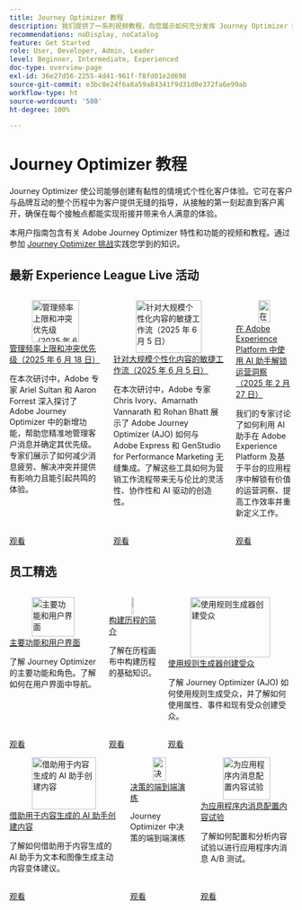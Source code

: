 ```yaml
---
title: Journey Optimizer 教程
description: 我们提供了一系列视频教程，向您展示如何充分发挥 Journey Optimizer 的优势。
recommendations: noDisplay, noCatalog
feature: Get Started
role: User, Developer, Admin, Leader
level: Beginner, Intermediate, Experienced
doc-type: overview-page
exl-id: 36e27d56-2255-4d41-961f-f8fd01e2d698
source-git-commit: e3bc8e24f6a8a59a84341f9d31d0e372fa6e99ab
workflow-type: ht
source-wordcount: '580'
ht-degree: 100%

---
```



# Journey Optimizer 教程

Journey Optimizer 使公司能够创建有黏性的情境式个性化客户体验。它可在客户与品牌互动的整个历程中为客户提供无缝的指导，从接触的第一刻起直到客户离开，确保在每个接触点都能实现衔接并带来令人满意的体验。

本用户指南包含有关 Adobe Journey Optimizer 特性和功能的视频和教程。通过参加 [Journey Optimizer 挑战](https://experienceleague.adobe.com/zh-hans/docs/journey-optimizer-learn/challenges/introduction-and-prerequisites)实践您学到的知识。

<div id="recs-overview-body-1"></div>
<div id="recs-overview-body-2"></div>
<div id="recs-overview-body-3"></div>
<div id="recs-overview-body-4"></div>
<div id="recs-overview-body-5"></div>
<div id="recs-overview-body-6"></div>



## 最新 Experience League Live 活动

<!-- CARDS
* https://experienceleague.adobe.com/zh-hans/docs/events/experience-league-live-recordings/episodes/exl-live-episode-07-31-25
    {title = Fueling Personalized Content in Journey Optimizer with AEM Content Fragments and Dynamic Media (July 31 2025)}
    {description = In this session, Jyothitha Chandran, Chris Ivory, and Kaitlin White showcased how Adobe Journey Optimizer (AJO) integrates seamlessly with Adobe Experience Manager (AEM) Sites Content Fragments and AEM Assets Dynamic Media to deliver scalable, real-time personalization across every channel.}
* https://experienceleague.adobe.com/zh-hans/docs/events/experience-league-live-recordings/episodes/exl-live-episode-06-18-25
  {title = Master Frequency Capping & Conflict Prioritization (June 18, 2025)}
  {description = In this session, Adobe experts Ariel Sultan and Aaron Forrest dove into new features in Adobe Journey Optimizer to help you govern and prioritize customer messages with precision. They showed how to reduce messaging fatigue, resolve conflicts, and deliver impactful experiences that resonate. }
* https://experienceleague.adobe.com/zh-hans/docs/events/experience-league-live-recordings/episodes/exl-live-episode-40-2024-10-24
     {title = Agile Workflows for Personalized Content at Scale (June 05, 2025)}
     {description = In this session, Adobe experts Chris Ivory, Amarnath Vannarath, and Rohan Bhatt showcase how Adobe Journey Optimizer (AJO) seamlessly integrates with Adobe Express and GenStudio for Performance Marketing. Learn how these tools bring unparalleled flexibility, collaboration, and AI-powered creativity to your marketing workflows.}
-->
<!-- START CARDS HTML - DO NOT MODIFY BY HAND -->
<div class="columns">
    <div class="column is-half-tablet is-half-desktop is-one-third-widescreen" aria-label="Master Frequency Capping & Conflict Prioritization (June 18, 2025)">
        <div class="card" style="height: 100%; display: flex; flex-direction: column; height: 100%;">
            <div class="card-image">
                <figure class="image x-is-16by9">
                    <a href="https://experienceleague.adobe.com/zh-hans/docs/events/experience-league-live-recordings/episodes/exl-live-episode-06-18-25" title="管理频率上限和冲突优先级（2025 年 6 月 18 日）" target="_blank" rel="referrer">
                        <img class="is-bordered-r-small" src="https://video.tv.adobe.com/v/3464052/?format=jpeg&nocache=1754352423711" alt="管理频率上限和冲突优先级（2025 年 6 月 18 日）"
                             style="width: 100%; aspect-ratio: 16 / 9; object-fit: cover; overflow: hidden; display: block; margin: auto;">
                    </a>
                </figure>
            </div>
            <div class="card-content is-padded-small" style="display: flex; flex-direction: column; flex-grow: 1; justify-content: space-between;">
                <div class="top-card-content">
                    <p class="headline is-size-6 has-text-weight-bold">
                        <a href="https://experienceleague.adobe.com/zh-hans/docs/events/experience-league-live-recordings/episodes/exl-live-episode-06-18-25" target="_blank" rel="referrer" title="管理频率上限和冲突优先级（2025 年 6 月 18 日）">管理频率上限和冲突优先级（2025 年 6 月 18 日）</a>
                    </p>
                    <p class="is-size-6">在本次研讨中，Adobe 专家 Ariel Sultan 和 Aaron Forrest 深入探讨了 Adobe Journey Optimizer 中的新增功能，帮助您精准地管理客户消息并确定其优先级。专家们展示了如何减少消息疲劳、解决冲突并提供有影响力且能引起共鸣的体验。</p>
                </div>
                <a href="https://experienceleague.adobe.com/zh-hans/docs/events/experience-league-live-recordings/episodes/exl-live-episode-06-18-25" target="_blank" rel="referrer" class="spectrum-Button spectrum-Button--outline spectrum-Button--primary spectrum-Button--sizeM" style="align-self: flex-start; margin-top: 1rem;">
                    <span class="spectrum-Button-label has-no-wrap has-text-weight-bold">观看</span>
                </a>
            </div>
        </div>
    </div>
    <div class="column is-half-tablet is-half-desktop is-one-third-widescreen" aria-label="Agile Workflows for Personalized Content at Scale (June 05, 2025)">
        <div class="card" style="height: 100%; display: flex; flex-direction: column; height: 100%;">
            <div class="card-image">
                <figure class="image x-is-16by9">
                    <a href="https://experienceleague.adobe.com/zh-hans/docs/events/experience-league-live-recordings/episodes/exl-live-episode-40-2024-10-24" title="针对大规模个性化内容的敏捷工作流（2025 年 6 月 5 日）" target="_blank" rel="referrer">
                        <img class="is-bordered-r-small" src="https://video.tv.adobe.com/v/3436457?format=jpeg&nocache=1754352423672" alt="针对大规模个性化内容的敏捷工作流（2025 年 6 月 5 日）"
                             style="width: 100%; aspect-ratio: 16 / 9; object-fit: cover; overflow: hidden; display: block; margin: auto;">
                    </a>
                </figure>
            </div>
            <div class="card-content is-padded-small" style="display: flex; flex-direction: column; flex-grow: 1; justify-content: space-between;">
                <div class="top-card-content">
                    <p class="headline is-size-6 has-text-weight-bold">
                        <a href="https://experienceleague.adobe.com/zh-hans/docs/events/experience-league-live-recordings/episodes/exl-live-episode-40-2024-10-24" target="_blank" rel="referrer" title="针对大规模个性化内容的敏捷工作流（2025 年 6 月 5 日）">针对大规模个性化内容的敏捷工作流（2025 年 6 月 5 日）</a>
                    </p>
                    <p class="is-size-6">在本次研讨中，Adobe 专家 Chris Ivory、Amarnath Vannarath 和 Rohan Bhatt 展示了 Adobe Journey Optimizer (AJO) 如何与 Adobe Express 和 GenStudio for Performance Marketing 无缝集成。了解这些工具如何为营销工作流程带来无与伦比的灵活性、协作性和 AI 驱动的创造性。</p>
                </div>
                <a href="https://experienceleague.adobe.com/zh-hans/docs/events/experience-league-live-recordings/episodes/exl-live-episode-40-2024-10-24" target="_blank" rel="referrer" class="spectrum-Button spectrum-Button--outline spectrum-Button--primary spectrum-Button--sizeM" style="align-self: flex-start; margin-top: 1rem;">
                    <span class="spectrum-Button-label has-no-wrap has-text-weight-bold">观看</span>
                </a>
            </div>
        </div>
    </div>
    <div class="column is-half-tablet is-half-desktop is-one-third-widescreen" aria-label="Unlocking operational insights with AI Assistant in Adobe Experience Platform (February 27, 2025)">
        <div class="card" style="height: 100%; display: flex; flex-direction: column; height: 100%;">
            <div class="card-image">
                <figure class="image x-is-16by9">
                    <a href="https://experienceleague.adobe.com/zh-hans/docs/events/experience-league-live-recordings/episodes/exl-live-episode-02-27-25" title="在 Adobe Experience Platform 中使用 AI 助手解锁运营洞察（2025 年 2 月 27 日）" target="_blank" rel="referrer">
                        <img class="is-bordered-r-small" src="https://video.tv.adobe.com/v/3448635/?format=jpeg&nocache=1754352423584" alt="在 Adobe Experience Platform 中使用 AI 助手解锁运营洞察（2025 年 2 月 27 日）"
                             style="width: 100%; aspect-ratio: 16 / 9; object-fit: cover; overflow: hidden; display: block; margin: auto;">
                    </a>
                </figure>
            </div>
            <div class="card-content is-padded-small" style="display: flex; flex-direction: column; flex-grow: 1; justify-content: space-between;">
                <div class="top-card-content">
                    <p class="headline is-size-6 has-text-weight-bold">
                        <a href="https://experienceleague.adobe.com/zh-hans/docs/events/experience-league-live-recordings/episodes/exl-live-episode-02-27-25" target="_blank" rel="referrer" title="在 Adobe Experience Platform 中使用 AI 助手解锁运营洞察（2025 年 2 月 27 日）">在 Adobe Experience Platform 中使用 AI 助手解锁运营洞察（2025 年 2 月 27 日）</a>
                    </p>
                    <p class="is-size-6">我们的专家讨论了如何利用 AI 助手在 Adobe Experience Platform 及基于平台的应用程序中解锁有价值的运营洞察、提高工作效率并重新定义工作。</p>
                </div>
                <a href="https://experienceleague.adobe.com/zh-hans/docs/events/experience-league-live-recordings/episodes/exl-live-episode-02-27-25" target="_blank" rel="referrer" class="spectrum-Button spectrum-Button--outline spectrum-Button--primary spectrum-Button--sizeM" style="align-self: flex-start; margin-top: 1rem;">
                    <span class="spectrum-Button-label has-no-wrap has-text-weight-bold">观看</span>
                </a>
            </div>
        </div>
    </div>
</div>
<!-- END CARDS HTML - DO NOT MODIFY BY HAND -->

<div id="staff-picks-section">

## 员工精选

<!-- CARDS
* https://experienceleague.adobe.com/zh-hans/docs/journey-optimizer-learn/tutorials/introduction-to-journey-optimizer/key-capabilities-and-user-interface
* https://experienceleague.adobe.com/zh-hans/docs/journey-optimizer-learn/tutorials/create-journeys/introduction-to-building-a-journey
* https://experienceleague.adobe.com/zh-hans/docs/journey-optimizer-learn/tutorials/profiles-audiences-subscriptions/create-audiences-using-the-rule-builder
-->
<!-- START CARDS HTML - DO NOT MODIFY BY HAND -->
<div class="columns">
    <div class="column is-half-tablet is-half-desktop is-one-third-widescreen" aria-label="Key capabilities and the user interface">
        <div class="card" style="height: 100%; display: flex; flex-direction: column; height: 100%;">
            <div class="card-image">
                <figure class="image x-is-16by9">
                    <a href="https://experienceleague.adobe.com/zh-hans/docs/journey-optimizer-learn/tutorials/introduction-to-journey-optimizer/key-capabilities-and-user-interface" title="主要功能和用户界面" target="_blank" rel="referrer">
                        <img class="is-bordered-r-small" src="https://video.tv.adobe.com/v/3424995?format=jpeg&nocache=1754352424467" alt="主要功能和用户界面"
                             style="width: 100%; aspect-ratio: 16 / 9; object-fit: cover; overflow: hidden; display: block; margin: auto;">
                    </a>
                </figure>
            </div>
            <div class="card-content is-padded-small" style="display: flex; flex-direction: column; flex-grow: 1; justify-content: space-between;">
                <div class="top-card-content">
                    <p class="headline is-size-6 has-text-weight-bold">
                        <a href="https://experienceleague.adobe.com/zh-hans/docs/journey-optimizer-learn/tutorials/introduction-to-journey-optimizer/key-capabilities-and-user-interface" target="_blank" rel="referrer" title="主要功能和用户界面">主要功能和用户界面</a>
                    </p>
                    <p class="is-size-6">了解 Journey Optimizer 的主要功能和角色。了解如何在用户界面中导航。</p>
                </div>
                <a href="https://experienceleague.adobe.com/zh-hans/docs/journey-optimizer-learn/tutorials/introduction-to-journey-optimizer/key-capabilities-and-user-interface" target="_blank" rel="referrer" class="spectrum-Button spectrum-Button--outline spectrum-Button--primary spectrum-Button--sizeM" style="align-self: flex-start; margin-top: 1rem;">
                    <span class="spectrum-Button-label has-no-wrap has-text-weight-bold">观看</span>
                </a>
            </div>
        </div>
    </div>
    <div class="column is-half-tablet is-half-desktop is-one-third-widescreen" aria-label="Introduction to building a journey">
        <div class="card" style="height: 100%; display: flex; flex-direction: column; height: 100%;">
            <div class="card-image">
                <figure class="image x-is-16by9">
                    <a href="https://experienceleague.adobe.com/zh-hans/docs/journey-optimizer-learn/tutorials/create-journeys/introduction-to-building-a-journey" title="构建历程的简介" target="_blank" rel="referrer">
                        <img class="is-bordered-r-small" src="https://video.tv.adobe.com/v/3424996?format=jpeg&nocache=1754352424452" alt="构建历程的简介"
                             style="width: 100%; aspect-ratio: 16 / 9; object-fit: cover; overflow: hidden; display: block; margin: auto;">
                    </a>
                </figure>
            </div>
            <div class="card-content is-padded-small" style="display: flex; flex-direction: column; flex-grow: 1; justify-content: space-between;">
                <div class="top-card-content">
                    <p class="headline is-size-6 has-text-weight-bold">
                        <a href="https://experienceleague.adobe.com/zh-hans/docs/journey-optimizer-learn/tutorials/create-journeys/introduction-to-building-a-journey" target="_blank" rel="referrer" title="构建历程的简介">构建历程的简介</a>
                    </p>
                    <p class="is-size-6">了解在历程画布中构建历程的基础知识。</p>
                </div>
                <a href="https://experienceleague.adobe.com/zh-hans/docs/journey-optimizer-learn/tutorials/create-journeys/introduction-to-building-a-journey" target="_blank" rel="referrer" class="spectrum-Button spectrum-Button--outline spectrum-Button--primary spectrum-Button--sizeM" style="align-self: flex-start; margin-top: 1rem;">
                    <span class="spectrum-Button-label has-no-wrap has-text-weight-bold">观看</span>
                </a>
            </div>
        </div>
    </div>
    <div class="column is-half-tablet is-half-desktop is-one-third-widescreen" aria-label="Create an audience using the rule builder">
        <div class="card" style="height: 100%; display: flex; flex-direction: column; height: 100%;">
            <div class="card-image">
                <figure class="image x-is-16by9">
                    <a href="https://experienceleague.adobe.com/zh-hans/docs/journey-optimizer-learn/tutorials/profiles-audiences-subscriptions/create-audiences-using-the-rule-builder" title="使用规则生成器创建受众" target="_blank" rel="referrer">
                        <img class="is-bordered-r-small" src="https://video.tv.adobe.com/v/3425020?format=jpeg&nocache=1754352424460" alt="使用规则生成器创建受众"
                             style="width: 100%; aspect-ratio: 16 / 9; object-fit: cover; overflow: hidden; display: block; margin: auto;">
                    </a>
                </figure>
            </div>
            <div class="card-content is-padded-small" style="display: flex; flex-direction: column; flex-grow: 1; justify-content: space-between;">
                <div class="top-card-content">
                    <p class="headline is-size-6 has-text-weight-bold">
                        <a href="https://experienceleague.adobe.com/zh-hans/docs/journey-optimizer-learn/tutorials/profiles-audiences-subscriptions/create-audiences-using-the-rule-builder" target="_blank" rel="referrer" title="使用规则生成器创建受众">使用规则生成器创建受众</a>
                    </p>
                    <p class="is-size-6">了解 Journey Optimizer (AJO) 如何使用规则生成受众，并了解如何使用属性、事件和现有受众创建受众。</p>
                </div>
                <a href="https://experienceleague.adobe.com/zh-hans/docs/journey-optimizer-learn/tutorials/profiles-audiences-subscriptions/create-audiences-using-the-rule-builder" target="_blank" rel="referrer" class="spectrum-Button spectrum-Button--outline spectrum-Button--primary spectrum-Button--sizeM" style="align-self: flex-start; margin-top: 1rem;">
                    <span class="spectrum-Button-label has-no-wrap has-text-weight-bold">观看</span>
                </a>
            </div>
        </div>
    </div>
</div>
<!-- END CARDS HTML - DO NOT MODIFY BY HAND -->

<!-- CARDS
* https://experienceleague.adobe.com/zh-hans/docs/journey-optimizer-learn/tutorials/content-management/ai-assistant/create-content-using-ai-assistant-for-content-generation
* https://experienceleague.adobe.com/zh-hans/docs/journey-optimizer-learn/tutorials/decision-capabilities/decisioning/decisioning-end-to-end
* https://experienceleague.adobe.com/zh-hans/docs/journey-optimizer-learn/tutorials/channels/in-app-channel/content-experiments-for-in-app-messages
-->
<!-- START CARDS HTML - DO NOT MODIFY BY HAND -->
<div class="columns">
    <div class="column is-half-tablet is-half-desktop is-one-third-widescreen" aria-label="Create content using AI Assistant for content generation">
        <div class="card" style="height: 100%; display: flex; flex-direction: column; height: 100%;">
            <div class="card-image">
                <figure class="image x-is-16by9">
                    <a href="https://experienceleague.adobe.com/zh-hans/docs/journey-optimizer-learn/tutorials/content-management/ai-assistant/create-content-using-ai-assistant-for-content-generation" title="借助用于内容生成的 AI 助手创建内容" target="_blank" rel="referrer">
                        <img class="is-bordered-r-small" src="https://video.tv.adobe.com/v/3434635/?format=jpeg&nocache=1750720619194" alt="借助用于内容生成的 AI 助手创建内容"
                             style="width: 100%; aspect-ratio: 16 / 9; object-fit: cover; overflow: hidden; display: block; margin: auto;">
                    </a>
                </figure>
            </div>
            <div class="card-content is-padded-small" style="display: flex; flex-direction: column; flex-grow: 1; justify-content: space-between;">
                <div class="top-card-content">
                    <p class="headline is-size-6 has-text-weight-bold">
                        <a href="https://experienceleague.adobe.com/zh-hans/docs/journey-optimizer-learn/tutorials/content-management/ai-assistant/create-content-using-ai-assistant-for-content-generation" target="_blank" rel="referrer" title="借助用于内容生成的 AI 助手创建内容">借助用于内容生成的 AI 助手创建内容</a>
                    </p>
                    <p class="is-size-6">了解如何借助用于内容生成的 AI 助手为文本和图像生成主动内容变体建议。</p>
                </div>
                <a href="https://experienceleague.adobe.com/zh-hans/docs/journey-optimizer-learn/tutorials/content-management/ai-assistant/create-content-using-ai-assistant-for-content-generation" target="_blank" rel="referrer" class="spectrum-Button spectrum-Button--outline spectrum-Button--primary spectrum-Button--sizeM" style="align-self: flex-start; margin-top: 1rem;">
                    <span class="spectrum-Button-label has-no-wrap has-text-weight-bold">观看</span>
                </a>
            </div>
        </div>
    </div>
    <div class="column is-half-tablet is-half-desktop is-one-third-widescreen" aria-label="Decisioning end-to-end walkthrough">
        <div class="card" style="height: 100%; display: flex; flex-direction: column; height: 100%;">
            <div class="card-image">
                <figure class="image x-is-16by9">
                    <a href="https://experienceleague.adobe.com/zh-hans/docs/journey-optimizer-learn/tutorials/decision-capabilities/decisioning/decisioning-end-to-end" title="决策的端到端演练" target="_blank" rel="referrer">
                        <img class="is-bordered-r-small" src="https://video.tv.adobe.com/v/3451100/?format=jpeg&nocache=1754352425190" alt="决策的端到端演练"
                             style="width: 100%; aspect-ratio: 16 / 9; object-fit: cover; overflow: hidden; display: block; margin: auto;">
                    </a>
                </figure>
            </div>
            <div class="card-content is-padded-small" style="display: flex; flex-direction: column; flex-grow: 1; justify-content: space-between;">
                <div class="top-card-content">
                    <p class="headline is-size-6 has-text-weight-bold">
                        <a href="https://experienceleague.adobe.com/zh-hans/docs/journey-optimizer-learn/tutorials/decision-capabilities/decisioning/decisioning-end-to-end" target="_blank" rel="referrer" title="决策的端到端演练">决策的端到端演练</a>
                    </p>
                    <p class="is-size-6">Journey Optimizer 中决策的端到端演练</p>
                </div>
                <a href="https://experienceleague.adobe.com/zh-hans/docs/journey-optimizer-learn/tutorials/decision-capabilities/decisioning/decisioning-end-to-end" target="_blank" rel="referrer" class="spectrum-Button spectrum-Button--outline spectrum-Button--primary spectrum-Button--sizeM" style="align-self: flex-start; margin-top: 1rem;">
                    <span class="spectrum-Button-label has-no-wrap has-text-weight-bold">观看</span>
                </a>
            </div>
        </div>
    </div>
    <div class="column is-half-tablet is-half-desktop is-one-third-widescreen" aria-label="Configure content experiments for in-app messages">
        <div class="card" style="height: 100%; display: flex; flex-direction: column; height: 100%;">
            <div class="card-image">
                <figure class="image x-is-16by9">
                    <a href="https://experienceleague.adobe.com/zh-hans/docs/journey-optimizer-learn/tutorials/channels/in-app-channel/content-experiments-for-in-app-messages" title="为应用程序内消息配置内容试验" target="_blank" rel="referrer">
                        <img class="is-bordered-r-small" src="https://video.tv.adobe.com/v/3419898/?format=jpeg&nocache=1754352425182" alt="为应用程序内消息配置内容试验"
                             style="width: 100%; aspect-ratio: 16 / 9; object-fit: cover; overflow: hidden; display: block; margin: auto;">
                    </a>
                </figure>
            </div>
            <div class="card-content is-padded-small" style="display: flex; flex-direction: column; flex-grow: 1; justify-content: space-between;">
                <div class="top-card-content">
                    <p class="headline is-size-6 has-text-weight-bold">
                        <a href="https://experienceleague.adobe.com/zh-hans/docs/journey-optimizer-learn/tutorials/channels/in-app-channel/content-experiments-for-in-app-messages" target="_blank" rel="referrer" title="为应用程序内消息配置内容试验">为应用程序内消息配置内容试验</a>
                    </p>
                    <p class="is-size-6">了解如何配置和分析内容试验以进行应用程序内消息 A/B 测试。</p>
                </div>
                <a href="https://experienceleague.adobe.com/zh-hans/docs/journey-optimizer-learn/tutorials/channels/in-app-channel/content-experiments-for-in-app-messages" target="_blank" rel="referrer" class="spectrum-Button spectrum-Button--outline spectrum-Button--primary spectrum-Button--sizeM" style="align-self: flex-start; margin-top: 1rem;">
                    <span class="spectrum-Button-label has-no-wrap has-text-weight-bold">观看</span>
                </a>
            </div>
        </div>
    </div>
</div>
<!-- END CARDS HTML - DO NOT MODIFY BY HAND -->
